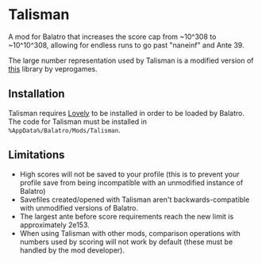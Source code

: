 # Talisman
A mod for Balatro that increases the score cap from ~10^308 to ~10^10^308, allowing for endless runs to go past "naneinf" and Ante 39.

The large number representation used by Talisman is a modified version of [this](https://github.com/veprogames/lua-big-number) library by veprogames.

## Installation
Talisman requires [Lovely](https://github.com/ethangreen-dev/lovely-injector) to be installed in order to be loaded by Balatro. The code for Talisman must be installed in `%AppData%/Balatro/Mods/Talisman`.

## Limitations
- High scores will not be saved to your profile (this is to prevent your profile save from being incompatible with an unmodified instance of Balatro)
- Savefiles created/opened with Talisman aren't backwards-compatible with unmodified versions of Balatro.
- The largest ante before score requirements reach the new limit is approximately 2e153.
- When using Talisman with other mods, comparison operations with numbers used by scoring will not work by default (these must be handled by the mod developer).